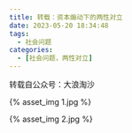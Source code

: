 ```yaml
---
title: 转载：资本煽动下的两性对立
date: 2023-05-20 18:34:48
tags:
  - 社会问题
categories:
  - [社会问题，两性对立]
---
```


转载自公众号：大浪淘沙

{% asset_img 1.jpg %}

{% asset_img 2.jpg %}

